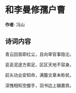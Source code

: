 # 和李曼修孺户曹

**作者**: 冯山

## 诗词内容

青云回首即红尘，且向卑官事隐沦。

衮衮泥途方索足，区区天地不容身。

前头功业安知命，满腹文章未称贫。

深愧相知空握手，羽书边上辍嘉宾。

